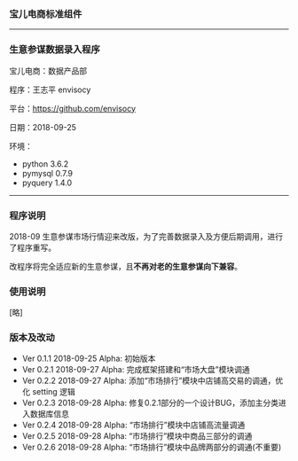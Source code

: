 ### 宝儿电商标准组件

---

### 生意参谋数据录入程序

宝儿电商：数据产品部

程序：王志平 envisocy

平台：https://github.com/envisocy

日期：2018-09-25

环境：
- python 3.6.2
- pymysql 0.7.9
- pyquery 1.4.0

---

### 程序说明

2018-09 生意参谋市场行情迎来改版，为了完善数据录入及方便后期调用，进行了程序重写。

改程序将完全适应新的生意参谋，且**不再对老的生意参谋向下兼容**。

### 使用说明

[略]

### 版本及改动

- Ver 0.1.1 2018-09-25 Alpha: 初始版本
- Ver 0.2.1 2018-09-27 Alpha: 完成框架搭建和“市场大盘”模块调通
- Ver 0.2.2 2018-09-27 Alpha: 添加“市场排行”模块中店铺高交易的调通，优化 setting 逻辑
- Ver 0.2.3 2018-09-28 Alpha: 修复0.2.1部分的一个设计BUG，添加主分类进入数据库信息
- Ver 0.2.4 2018-09-28 Alpha: “市场排行”模块中店铺高流量调通
- Ver 0.2.5 2018-09-28 Alpha: “市场排行”模块中商品三部分的调通
- Ver 0.2.6 2018-09-28 Alpha: “市场排行”模块中品牌两部分的调通(不重要)
